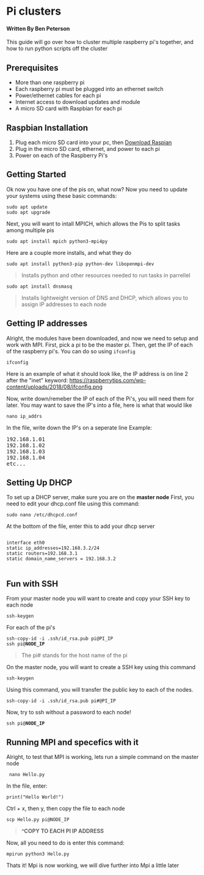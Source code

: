 # Pi clusters
#### Written By Ben Peterson
This guide will go over how to cluster multiple raspberry pi's together, and how to run python scripts off the cluster


 ## Prerequisites
   - More than one raspberry pi
   - Each raspberry pi must be plugged into an ethernet switch
   - Power/ethernet cables for each pi
   - Internet access to download updates and module
   - A micro SD card with Raspbian for each pi
## Raspbian Installation
  1. Plug each micro SD card into your pc, then <a href="https://www.raspberrypi.com/software/"> Download Raspian</a>
  2. Plug in the micro SD card, ethernet, and power to each pi
  3. Power on each of the Raspberry Pi's

## Getting Started
Ok now you have one of the pis on, what now? Now you need to update your systems using these basic commands:
<pre>
<code>sudo apt update</code>
<code>sudo apt upgrade</code>
</pre>
Next, you will want to intall MPICH, which allows the Pis to split tasks among multiple pis
<pre>
<code>sudo apt install mpich python3-mpi4py</code>
</pre>
Here are a couple more installs, and what they do
<pre><code>sudo apt install python3-pip python-dev libopenmpi-dev</code></pre>
> Installs python and other resources needed to run tasks in parrellel
<pre><code>sudo apt install dnsmasq</pre></code>
>Installs lightweight version of DNS and DHCP, which allows you to assign IP addresses to each node







## Getting IP addresses
Alright, the modules have been downloaded, and now we need to setup and work with MPI. 
First, pick a pi to be the master pi. Then, get the IP of each of the raspberry pi's. You can do so using <code>ifconfig</code>
<pre>
<code>ifconfig</code>
</pre>
Here is an example of what it should look like, the IP address is on line 2 after the "inet" keyword:
<img>https://raspberrytips.com/wp-content/uploads/2018/08/ifconfig.png</img>

Now, write down/remeber the IP of each of the Pi's, you will need them for later.
You may want to save the IP's into a file, here is what that would like
<pre>
<code>nano ip_addrs</code>
</pre>
In the file, write down the IP's on a seperate line
Example:
<pre>
192.168.1.01
192.168.1.02
192.168.1.03
192.168.1.04
etc...
</pre>


## Setting Up DHCP
To set up a DHCP server, make sure you are on the <b>master node</b>
First, you need to edit your dhcp.conf file using this command:
<pre><code>sudo nano /etc/dhcpcd.conf</code></pre>

At the bottom of the file, enter this to add your dhcp server
<pre>
<code>
interface eth0
static ip_addresses=192.168.3.2/24
static routers=192.168.3.1
static domain_name_servers = 192.168.3.2
</code>
</pre>

<!--
Next, change your directory to your home folder, then create and edit a file
<pre>
<code>cd /home/pi</code>
</pre>
<pre>
<code>nano ip_addrs</code>
</pre>
In this file, you will want to add the IP of each node on a seperate line
Example:
<pre>
192.168.1.01
192.168.1.02
192.168.1.03
192.168.1.04
etc...
</pre>
-->
## Fun with SSH
From your master node you will want to create and copy your SSH key to each node
<pre><code>ssh-keygen</code>
</pre>
For each of the pi's
<pre>
<code>ssh-copy-id -i .ssh/id_rsa.pub pi@PI_IP</code>
<code>ssh pi@<b>NODE_IP</b></code>
</pre>
>The pi# stands for the host name of the pi

<!--
<pre><code>sudo raspi-config</code>
Go in system options -> Host name
Set a new hostname for this node
Then, exit the node using <code>exit</code>
</pre>
-->
<!--
<pre><code>sudo raspi-config</code>
Go in system options -> Host name
Set a new hostname for this node -> Node1
Then, exit the node using <code>exit</code>
</pre>
-->


On the master node, you will want to create a SSH key using this command
<pre><code>ssh-keygen</code></pre>
Using this command, you will transfer the public key to each of the nodes.
<pre><code>ssh-copy-id -i .ssh/id_rsa.pub pi#@PI_IP</code></pre>

Now, try to ssh without a password to each node!
<pre><code>ssh pi@<b>NODE_IP</b></code></pre>
</pre>



## Running MPI and specefics with it
Alright, to test that MPI is working, lets run a simple command on the master node
<pre><code> nano Hello.py</code></pre>
In the file, enter:
<pre><code>print("Hello World!")</code></pre>
Ctrl + x, then y, then copy the file to each node

<pre><code>scp Hello.py pi@NODE_IP </pre></code>
>**^COPY TO EACH PI IP ADDRESS**

Now, all you need to do is enter this command:
<pre><code>mpirun python3 Hello.py</code></pre>
 
 Thats it! Mpi is now working, we will dive further into Mpi a little later
  
